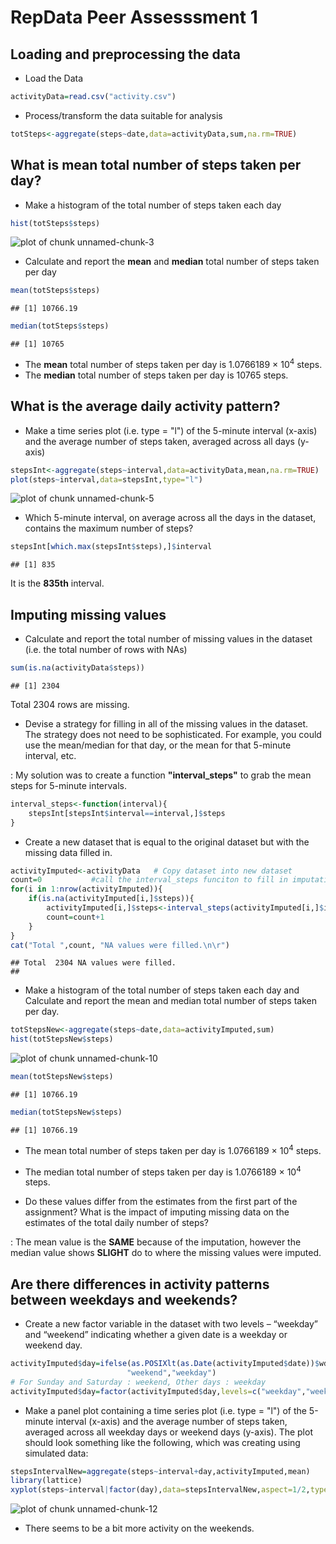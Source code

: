RepData Peer Assesssment 1
========================================================

## Loading and preprocessing the data
* Load the Data

```r
activityData=read.csv("activity.csv")
```
* Process/transform the data suitable for analysis

```r
totSteps<-aggregate(steps~date,data=activityData,sum,na.rm=TRUE)
```


## What is mean total number of steps taken per day?
* Make a histogram of the total number of steps taken each day

```r
hist(totSteps$steps)
```

![plot of chunk unnamed-chunk-3](figure/unnamed-chunk-3-1.png)


* Calculate and report the **mean** and **median** total number of steps taken 
per day 


```r
mean(totSteps$steps)
```

```
## [1] 10766.19
```

```r
median(totSteps$steps)
```

```
## [1] 10765
```
* The **mean** total number of steps taken per day is 
    1.0766189 &times; 10<sup>4</sup> steps.
* The **median** total number of steps taken per day is 
    10765 steps.


## What is the average daily activity pattern?
* Make a time series plot (i.e. type = "l") of the 5-minute interval (x-axis) and the average number of steps taken, averaged across all days (y-axis)


```r
stepsInt<-aggregate(steps~interval,data=activityData,mean,na.rm=TRUE)
plot(steps~interval,data=stepsInt,type="l")
```

![plot of chunk unnamed-chunk-5](figure/unnamed-chunk-5-1.png)


* Which 5-minute interval, on average across all the days in the dataset, contains the maximum number of steps? 

```r
stepsInt[which.max(stepsInt$steps),]$interval
```

```
## [1] 835
```

It is the **835th** interval.


## Imputing missing values
* Calculate and report the total number of missing values in the dataset (i.e. the total number of rows with NAs)

```r
sum(is.na(activityData$steps))
```

```
## [1] 2304
```
Total 2304 rows are missing.

* Devise a strategy for filling in all of the missing values in the dataset. The strategy does not need to be sophisticated. For example, you could use the mean/median for that day, or the mean for that 5-minute interval, etc.

: My solution was to create a function **"interval_steps"** to grab the mean steps for 5-minute intervals. 

```r
interval_steps<-function(interval){
    stepsInt[stepsInt$interval==interval,]$steps
}
```

* Create a new dataset that is equal to the original dataset but with the missing data filled in.


```r
activityImputed<-activityData   # Copy dataset into new dataset
count=0           #call the interval_steps funciton to fill in imputations
for(i in 1:nrow(activityImputed)){
    if(is.na(activityImputed[i,]$steps)){
        activityImputed[i,]$steps<-interval_steps(activityImputed[i,]$interval)
        count=count+1
    }
}
cat("Total ",count, "NA values were filled.\n\r")  
```

```
## Total  2304 NA values were filled.
## 
```

* Make a histogram of the total number of steps taken each day and Calculate and report the mean and median total number of steps taken per day. 

```r
totStepsNew<-aggregate(steps~date,data=activityImputed,sum)
hist(totStepsNew$steps)
```

![plot of chunk unnamed-chunk-10](figure/unnamed-chunk-10-1.png)

```r
mean(totStepsNew$steps)
```

```
## [1] 10766.19
```

```r
median(totStepsNew$steps)
```

```
## [1] 10766.19
```


* The mean total number of steps taken per day is 
1.0766189 &times; 10<sup>4</sup> steps.
* The median total number of steps taken per day is 
1.0766189 &times; 10<sup>4</sup> steps.

* Do these values differ from the estimates from the first part of the assignment? What is the impact of imputing missing data on the estimates of the total daily number of steps?

: The mean value is the **SAME** because of the imputation, however the median value shows **SLIGHT** do to where the missing values were imputed.


## Are there differences in activity patterns between weekdays and weekends?
* Create a new factor variable in the dataset with two levels – “weekday” and “weekend” indicating whether a given date is a weekday or weekend day.

```r
activityImputed$day=ifelse(as.POSIXlt(as.Date(activityImputed$date))$wday%%6==0,
                          "weekend","weekday")
# For Sunday and Saturday : weekend, Other days : weekday 
activityImputed$day=factor(activityImputed$day,levels=c("weekday","weekend"))
```


* Make a panel plot containing a time series plot (i.e. type = "l") of the 5-minute interval (x-axis) and the average number of steps taken, averaged across all weekday days or weekend days (y-axis). The plot should look something like the following, which was creating using simulated data:

```r
stepsIntervalNew=aggregate(steps~interval+day,activityImputed,mean)
library(lattice)
xyplot(steps~interval|factor(day),data=stepsIntervalNew,aspect=1/2,type="l")
```

![plot of chunk unnamed-chunk-12](figure/unnamed-chunk-12-1.png)

* There seems to be a bit more activity on the weekends.
